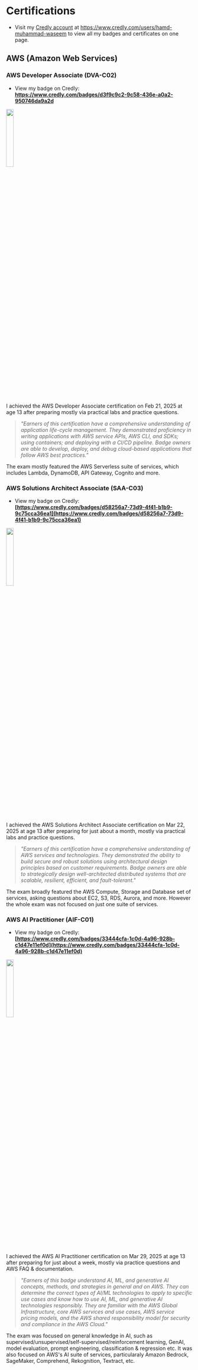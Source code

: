 # Certifications

- Visit my [Credly account](https://www.credly.com/users/hamd-muhammad-waseem) at https://www.credly.com/users/hamd-muhammad-waseem to view all my badges and certificates on one page.

## AWS (Amazon Web Services)

### AWS Developer Associate (DVA-C02)

- View my badge on Credly: **https://www.credly.com/badges/d3f9c9c2-9c58-436e-a0a2-950746da9a2d**

[<img src="https://images.credly.com/images/b9feab85-1a43-4f6c-99a5-631b88d5461b/image.png" style="width:20%" />](https://www.credly.com/badges/d3f9c9c2-9c58-436e-a0a2-950746da9a2d)

I achieved the AWS Developer Associate certification on Feb 21, 2025 at age 13 after preparing mostly via practical labs and practice questions.

> *"Earners of this certification have a comprehensive understanding of application life-cycle management. They demonstrated proficiency in writing applications with AWS service APIs, AWS CLI, and SDKs; using containers; and deploying with a CI/CD pipeline. Badge owners are able to develop, deploy, and debug cloud-based applications that follow AWS best practices."*

The exam mostly featured the AWS Serverless suite of services, which includes Lambda, DynamoDB, API Gateway, Cognito and more.


### AWS Solutions Architect Associate (SAA-C03)

- View my badge on Credly: **[https://www.credly.com/badges/d58256a7-73d9-4f41-b1b9-9c75cca36ea1](https://www.credly.com/badges/d58256a7-73d9-4f41-b1b9-9c75cca36ea1)**

[<img src="https://images.credly.com/size/680x680/images/0e284c3f-5164-4b21-8660-0d84737941bc/image.png" style="width:20%" />](https://www.credly.com/badges/d58256a7-73d9-4f41-b1b9-9c75cca36ea1)

I achieved the AWS Solutions Architect Associate certification on Mar 22, 2025 at age 13 after preparing for  just about a month, mostly via practical labs and practice questions.

> *"Earners of this certification have a comprehensive understanding of AWS services and technologies. They demonstrated the ability to build secure and robust solutions using architectural design principles based on customer requirements. Badge owners are able to strategically design well-architected distributed systems that are scalable, resilient, efficient, and fault-tolerant."*

The exam broadly featured the AWS Compute, Storage and Database set of services, asking questions about EC2, S3, RDS, Aurora, and more. However the whole exam was not focused on just one suite of services.

### AWS AI Practitioner (AIF-C01)

- View my badge on Credly: **[https://www.credly.com/badges/33444cfa-1c0d-4a96-928b-c1d47e11ef0d](https://www.credly.com/badges/33444cfa-1c0d-4a96-928b-c1d47e11ef0d)**

[<img src="https://images.credly.com/size/680x680/images/4d4693bb-530e-4bca-9327-de07f3aa2348/image.png" style="width:20%" />](https://www.credly.com/badges/33444cfa-1c0d-4a96-928b-c1d47e11ef0d)

I achieved the AWS AI Practitioner certification on Mar 29, 2025 at age 13 after preparing for  just about a week, mostly via practice questions and AWS FAQ & documentation.

> *"Earners of this badge understand AI, ML, and generative AI concepts, methods, and strategies in general and on AWS. They can determine the correct types of AI/ML technologies to apply to specific use cases and know how to use AI, ML, and generative AI technologies responsibly. They are familiar with the AWS Global Infrastructure, core AWS services and use cases, AWS service pricing models, and the AWS shared responsibility model for security and compliance in the AWS Cloud."*

The exam was focused on general knowledge in AI, such as supervised/unsupervised/self-supervised/reinforcement learning, GenAI, model evaluation, prompt engineering, classification & regression etc. It was also focused on AWS's AI suite of services, particularaly Amazon Bedrock, SageMaker, Comprehend, Rekognition, Textract, etc.

